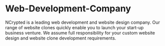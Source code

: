 # Web-Development-Company
NCrypted is a leading web development and website design company. Our range of website clones quickly enable you to launch your start-up business venture. We assume full responsibility for your custom website design and website clone development requirements.
